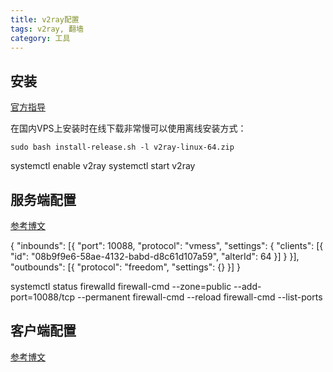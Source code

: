 ```yaml
---
title: v2ray配置
tags: v2ray, 翻墙
category: 工具
---
```


## 安装

[官方指导](https://github.com/v2fly/fhs-install-v2ray/blob/master/README.zh-Hans-CN.md)

在国内VPS上安装时在线下载非常慢可以使用离线安装方式：

`sudo bash install-release.sh -l v2ray-linux-64.zip`

systemctl enable v2ray
systemctl start v2ray

## 服务端配置

[参考博文](https://toutyrater.github.io/basic/vmess.html)

{
  "inbounds": [{
    "port": 10088,
    "protocol": "vmess",
    "settings": {
      "clients": [{ "id": "08b9f9e6-58ae-4132-babd-d8c61d107a59",
                    "alterId": 64
                 }]
    }
  }],
  "outbounds": [{
    "protocol": "freedom",
    "settings": {}
  }]
}

systemctl status firewalld
firewall-cmd --zone=public --add-port=10088/tcp --permanent
firewall-cmd --reload
firewall-cmd --list-ports

## 客户端配置

[参考博文](https://yuan.ga/v2ray-android-tutorial/)
